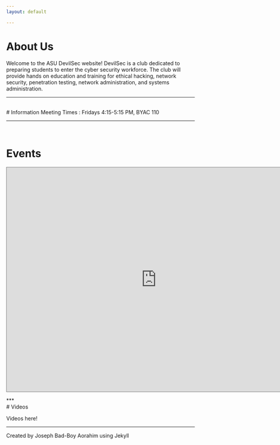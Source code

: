 ```yaml
---
layout: default

---
```

# About Us

Welcome to the ASU DevilSec website! DevilSec is a club dedicated to preparing students to enter the cyber security workforce. The club will provide hands on education and training for ethical hacking, network security, penetration testing, network administration, and systems administration.

<!--login credentials: admin:m@st3rp@ssw0rd -->

***
<br>
# Information
Meeting Times :      Fridays 4:15-5:15 PM, BYAC 110

***
<br>

# Events
<p align="center">
<iframe src="https://calendar.google.com/calendar/embed?height=600&amp;wkst=1&amp;bgcolor=%237CB342&amp;ctz=America%2FPhoenix&amp;src=bGlvbGdzYThocTg5ZzE4MXY0ZnYyZ2E1N2dAZ3JvdXAuY2FsZW5kYXIuZ29vZ2xlLmNvbQ&amp;src=ZW4udXNhI2hvbGlkYXlAZ3JvdXAudi5jYWxlbmRhci5nb29nbGUuY29t&amp;color=%237986CB&amp;color=%234285F4&amp;mode=MONTH&amp;showNav=0&amp;showDate=1&amp;showPrint=0&amp;showTabs=0&amp;showCalendars=0&amp;showTz=1" style="border:solid 1px #777" width="800" height="600" frameborder="0" scrolling="no"></iframe></iframe></p>
***
<br>
# Videos



Videos here!

***

Created by Joseph Bad-Boy Aorahim using Jekyll
